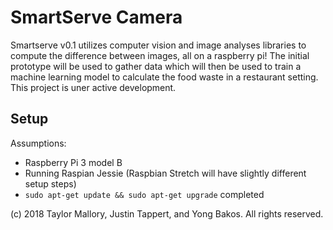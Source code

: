 # SmartServe Camera

Smartserve v0.1 utilizes computer vision and image analyses libraries to compute the difference between images, all on a raspberry pi! The initial prototype will be used to gather data which will then be used to train a machine learning model to calculate the food waste in a restaurant setting. This project is uner active development.

## Setup

Assumptions:
- Raspberry Pi 3 model B
- Running Raspian Jessie (Raspbian Stretch will have slightly different setup steps)
- `sudo apt-get update && sudo apt-get upgrade` completed

(c) 2018 Taylor Mallory, Justin Tappert, and Yong Bakos. All rights reserved.
